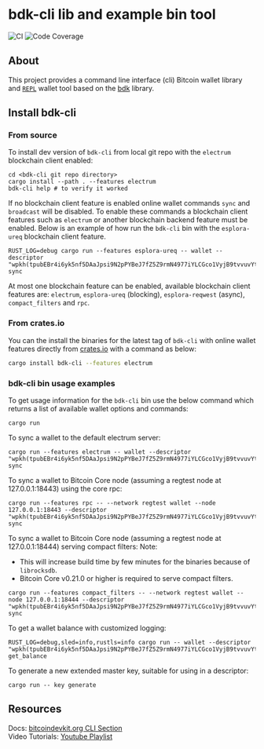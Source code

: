 # bdk-cli lib and example bin tool

![CI](https://github.com/bitcoindevkit/bdk-cli/workflows/CI/badge.svg)
![Code Coverage](https://github.com/bitcoindevkit/bdk-cli/workflows/Code%20Coverage/badge.svg)

## About

This project provides a command line interface (cli) Bitcoin wallet library and [`REPL`](https://en.wikipedia.org/wiki/Read%E2%80%93eval%E2%80%93print_loop)
wallet tool based on the [bdk](https://github.com/bitcoindevkit/bdk) library.

## Install bdk-cli
### From source
To install dev version of `bdk-cli` from local git repo with the `electrum` blockchain client enabled:

```shell
cd <bdk-cli git repo directory>
cargo install --path . --features electrum
bdk-cli help # to verify it worked
```

If no blockchain client feature is enabled online wallet commands `sync` and `broadcast` will be 
disabled. To enable these commands a blockchain client features such as `electrum` or another 
blockchain backend feature must be enabled. Below is an example of how run the `bdk-cli` bin with 
the `esplora-ureq` blockchain client feature.

```shell
RUST_LOG=debug cargo run --features esplora-ureq -- wallet --descriptor "wpkh(tpubEBr4i6yk5nf5DAaJpsi9N2pPYBeJ7fZ5Z9rmN4977iYLCGco1VyjB9tvvuvYtfZzjD5A8igzgw3HeWeeKFmanHYqksqZXYXGsw5zjnj7KM9/*)" sync
```

At most one blockchain feature can be enabled, available blockchain client features are:
`electrum`, `esplora-ureq` (blocking), `esplora-reqwest` (async), `compact_filters` and `rpc`.

### From crates.io
You can the install the binaries for the latest tag of `bdk-cli` with online wallet features 
directly from [crates.io](https://crates.io/crates/bdk-cli) with a command as below:
```sh
cargo install bdk-cli --features electrum
```

### bdk-cli bin usage examples

To get usage information for the `bdk-cli` bin use the below command which returns a list of
available wallet options and commands:

```shell
cargo run
```

To sync a wallet to the default electrum server:

```shell
cargo run --features electrum -- wallet --descriptor "wpkh(tpubEBr4i6yk5nf5DAaJpsi9N2pPYBeJ7fZ5Z9rmN4977iYLCGco1VyjB9tvvuvYtfZzjD5A8igzgw3HeWeeKFmanHYqksqZXYXGsw5zjnj7KM9/*)" sync
```

To sync a wallet to Bitcoin Core node (assuming a regtest node at 127.0.0.1:18443) using the core rpc:

```shell
cargo run --features rpc -- --network regtest wallet --node 127.0.0.1:18443 --descriptor "wpkh(tpubEBr4i6yk5nf5DAaJpsi9N2pPYBeJ7fZ5Z9rmN4977iYLCGco1VyjB9tvvuvYtfZzjD5A8igzgw3HeWeeKFmanHYqksqZXYXGsw5zjnj7KM9/*)" sync
```

To sync a wallet to Bitcoin Core node (assuming a regtest node at 127.0.0.1:18444) serving compact filters:
Note: 
- This will increase build time by few minutes for the binaries because of `librocksdb`.
- Bitcoin Core v0.21.0 or higher is required to serve compact filters.  

```shell
cargo run --features compact_filters -- --network regtest wallet --node 127.0.0.1:18444 --descriptor "wpkh(tpubEBr4i6yk5nf5DAaJpsi9N2pPYBeJ7fZ5Z9rmN4977iYLCGco1VyjB9tvvuvYtfZzjD5A8igzgw3HeWeeKFmanHYqksqZXYXGsw5zjnj7KM9/*)" sync
```

To get a wallet balance with customized logging:

```shell
RUST_LOG=debug,sled=info,rustls=info cargo run -- wallet --descriptor "wpkh(tpubEBr4i6yk5nf5DAaJpsi9N2pPYBeJ7fZ5Z9rmN4977iYLCGco1VyjB9tvvuvYtfZzjD5A8igzgw3HeWeeKFmanHYqksqZXYXGsw5zjnj7KM9/*)" get_balance
```

To generate a new extended master key, suitable for using in a descriptor:

```shell
cargo run -- key generate
```

## Resources
Docs: [bitcoindevkit.org CLI Section](https://bitcoindevkit.org/bdk-cli/installation/)  
Video Tutorials: [Youtube Playlist](https://www.youtube.com/playlist?list=PLmyfVqsSelG3jSobvpY3GoNKDtAumsrg3)